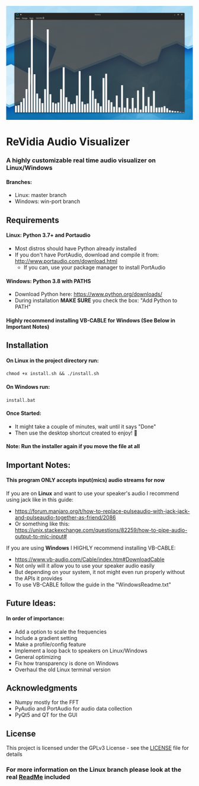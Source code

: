 ![Preview](Preview.png)
# ReVidia Audio Visualizer
### A highly customizable real time audio visualizer on Linux/Windows
#### Branches:
- Linux: master branch
- Windows: win-port branch 
## Requirements
#### Linux: Python 3.7+ and Portaudio

- Most distros should have Python already installed
- If you don't have PortAudio, download and compile it from:
http://www.portaudio.com/download.html
  - If you can, use your package manager to install PortAudio

#### Windows: Python 3.8 with PATHS
- Download Python here: https://www.python.org/downloads/
- During installation **MAKE SURE** you check the box: "Add Python to PATH"

#### Highly recommend installing VB-CABLE for Windows (See Below in Important Notes)

## Installation
#### On Linux in the project directory run:
```
chmod +x install.sh && ./install.sh
```
#### On Windows run:
```
install.bat
```
#### Once Started:
- It might take a couple of minutes, wait until it says "Done"
- Then use the desktop shortcut created to enjoy! 🎉
#### Note: Run the installer again if you move the file at all

## Important Notes:
#### This program ONLY accepts input(mics) audio streams for now

If you are on **Linux** and want to use your speaker's audio I recommend using jack like in this guide:
- https://forum.manjaro.org/t/how-to-replace-pulseaudio-with-jack-jack-and-pulseaudio-together-as-friend/2086
- Or something like this: https://unix.stackexchange.com/questions/82259/how-to-pipe-audio-output-to-mic-input#
  
If you are using **Windows** I HIGHLY recommend installing VB-CABLE:
- https://www.vb-audio.com/Cable/index.htm#DownloadCable  
- Not only will it allow you to use your speaker audio easily
- But depending on your system, it not might even run properly without the APIs it provides
- To use VB-CABLE follow the guide in the "WindowsReadme.txt"
  
## Future Ideas:
#### In order of importance:
- Add a option to scale the frequencies
- Include a gradient setting
- Make a profile/config feature
- Implement a loop back to speakers on Linux/Windows
- General optimizing
- Fix how transparency is done on Windows
- Overhaul the old Linux terminal version

## Acknowledgments
- Numpy mostly for the FFT
- PyAudio and PortAudio for audio data collection
- PyQt5 and QT for the GUI

 ## License
This project is licensed under the GPLv3 License - see the [LICENSE](/LICENSE) file for details

### For more information on the Linux branch please look at the real [ReadMe](/LinuxReadMe) included

